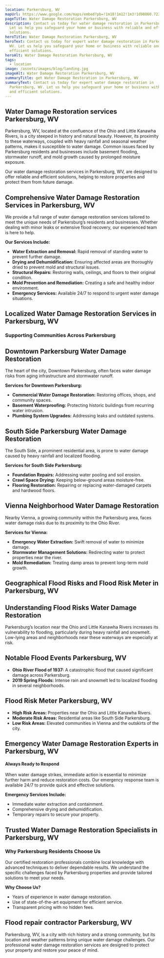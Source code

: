 ```yaml
---
location: Parkersburg, WV
mapUrl: https://www.google.com/maps/embed?pb=!1m18!1m12!1m3!1d98860.72392347615!2d-81.62414659264532!3d39.25654389572194!2m3!1f0!2f0!3f0!3m2!1i1024!2i768!4f13.1!3m3!1m2!1s0x88484c7b32de2457%3A0xce93e42c0c21949a!2sParkersburg%2C%20WV!5e0!3m2!1sen!2sus!4v1735840904448!5m2!1sen!2sus
pageTitle: Water Damage Restoration Parkersburg, WV
description: Contact us today for water damage restoration in Parkersburg, WV.
  Let us help you safeguard your home or business with reliable and efficient
  solutions.
heroTitle: Water Damage Restoration Parkersburg, WV
heroText: Contact us today for expert water damage restoration in Parkersburg,
  WV. Let us help you safeguard your home or business with reliable and
  efficient solutions.
heroAlt: Water Damage Restoration Parkersburg, WV
tags:
  - location
image: /assets/images/blog/landing.jpg
imageAlt: Water Damage Restoration Parkersburg, WV
summaryTitle: get Water Damage Restoration in Parkersburg, WV
summaryText: Contact us today for expert water damage restoration in
  Parkersburg, WV. Let us help you safeguard your home or business with reliable
  and efficient solutions.
---
```

## Water Damage Restoration services Parkersburg, WV

Parkersburg, WV, located at the confluence of the Ohio and Little Kanawha Rivers, is a city steeped in history and natural beauty. However, its proximity to these waterways, coupled with heavy rainfall and seasonal weather patterns, makes it susceptible to water damage. Common issues faced by Parkersburg residents and businesses include basement flooding, stormwater runoff, and mold growth caused by prolonged moisture exposure.

Our water damage restoration services in Parkersburg, WV, are designed to offer reliable and efficient solutions, helping to restore properties and protect them from future damage.

## Comprehensive Water Damage Restoration Services in Parkersburg, WV

We provide a full range of water damage restoration services tailored to meet the unique needs of Parkersburg’s residents and businesses. Whether dealing with minor leaks or extensive flood recovery, our experienced team is here to help.

**Our Services Include:**

* **Water Extraction and Removal:** Rapid removal of standing water to prevent further damage.
* **Drying and Dehumidification:** Ensuring affected areas are thoroughly dried to prevent mold and structural issues.
* **Structural Repairs:** Restoring walls, ceilings, and floors to their original condition.
* **Mold Prevention and Remediation:** Creating a safe and healthy indoor environment.
* **Emergency Services:** Available 24/7 to respond to urgent water damage situations.

## Localized Water Damage Restoration Services in Parkersburg, WV

### Supporting Communities Across Parkersburg

## Downtown Parkersburg Water Damage Restoration

The heart of the city, Downtown Parkersburg, often faces water damage risks from aging infrastructure and stormwater runoff.

**Services for Downtown Parkersburg:**

* **Commercial Water Damage Restoration:** Restoring offices, shops, and community spaces.
* **Basement Waterproofing:** Protecting historic buildings from recurring water intrusion.
* **Plumbing System Upgrades:** Addressing leaks and outdated systems.

## South Side Parkersburg Water Damage Restoration

The South Side, a prominent residential area, is prone to water damage caused by heavy rainfall and localized flooding.

**Services for South Side Parkersburg:**

* **Foundation Repairs:** Addressing water pooling and soil erosion.
* **Crawl Space Drying:** Keeping below-ground areas moisture-free.
* **Flooring Restoration:** Repairing or replacing water-damaged carpets and hardwood floors.

## Vienna Neighborhood Water Damage Restoration

Nearby Vienna, a growing community within the Parkersburg area, faces water damage risks due to its proximity to the Ohio River.

**Services for Vienna:**

* **Emergency Water Extraction:** Swift removal of water to minimize damage.
* **Stormwater Management Solutions:** Redirecting water to protect properties near the river.
* **Mold Remediation:** Treating damp areas to prevent long-term mold growth.

## Geographical Flood Risks and Flood Risk Meter in Parkersburg, WV

## Understanding Flood Risks Water Damage Restoration

Parkersburg’s location near the Ohio and Little Kanawha Rivers increases its vulnerability to flooding, particularly during heavy rainfall and snowmelt. Low-lying areas and neighborhoods near these waterways are especially at risk.

## Notable Flood Events Parkersburg, WV

* **Ohio River Flood of 1937:** A catastrophic flood that caused significant damage across Parkersburg.
* **2019 Spring Floods:** Intense rain and snowmelt led to localized flooding in several neighborhoods.

## Flood Risk Meter Parkersburg, WV

* **High Risk Areas:** Properties near the Ohio and Little Kanawha Rivers.
* **Moderate Risk Areas:** Residential areas like South Side Parkersburg.
* **Low Risk Areas:** Elevated communities in Vienna and the outskirts of the city.

## Emergency Water Damage Restoration Experts in Parkersburg, WV

#### Always Ready to Respond

When water damage strikes, immediate action is essential to minimize further harm and reduce restoration costs. Our emergency response team is available 24/7 to provide quick and effective solutions.

**Emergency Services Include:**

* Immediate water extraction and containment.
* Comprehensive drying and dehumidification.
* Temporary repairs to secure your property.

## Trusted Water Damage Restoration Specialists in Parkersburg, WV

### Why Parkersburg Residents Choose Us

Our certified restoration professionals combine local knowledge with advanced techniques to deliver dependable results. We understand the specific challenges faced by Parkersburg properties and provide tailored solutions to meet your needs.

**Why Choose Us?**

* Years of experience in water damage restoration.
* Use of state-of-the-art equipment for efficient service.
* Transparent pricing with no hidden fees.

## Flood repair contractor Parkersburg, WV

Parkersburg, WV, is a city with rich history and a strong community, but its location and weather patterns bring unique water damage challenges. Our professional water damage restoration services are designed to protect your property and restore your peace of mind.
